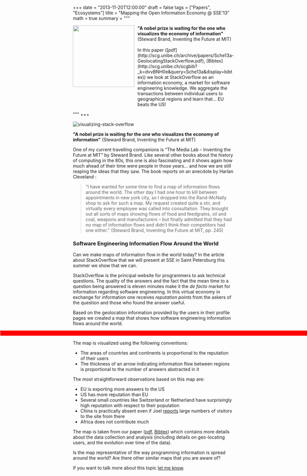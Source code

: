 +++
date = "2013-11-20T12:00:00"
draft = false
tags = ["Papers", "Ecosystems"]
title = "Mapping the Open Information Economy @ SSE'13"
math = true
summary = """

<img src=/img/stackoverflow-small.png style="box-shadow:none; float: left; width:192px; padding: 10px; padding-top:0px; margin-top: 0px; margin-left: 0px; padding-left: 0px; margin-bottom: 0px; border-width: 0px;" />
<div style="overflow:hidden; width: auto;">
<b>"A nobel prize is waiting for the one who visualizes the economy
of information"</b> (Steward Brand, Inventing the Future at MIT) 
<br/><br/>
In this paper ([pdf](http://scg.unibe.ch/archive/papers/Sche13a-GeolocatingStackOverflow.pdf), [Bibtex](http://scg.unibe.ch/scgbib?_k=dvvBNH0e&query=Sche13a&display=bibtex)) we look at StackOverflow as an information economy, a market for software engineering knowledge. We aggregate the transactions between individual users to geographical regions and learn that... EU beats the US! 
</div>


"""
+++

![visualizing-stack-overflow](/img/stackoverflow.png)

<b>"A nobel prize is waiting for the one who visualizes the economy
of information"</b> (Steward Brand, Inventing the Future at MIT) 

One of my current travelling companions is “The Media Lab – Inventing the Future at MIT” by Steward Brand. Like several other books about the history of computing in the 80s, this one is also fascinating and it shows again how much ahead of their time were people in those years… and how we are still reaping the ideas that they saw. The book reports on an anecdote by Harlan Cleveland :

> “I have wanted for some time to find a map of information flows around the world. The other day I had one hour to kill between appointments in new york city, so I dropped into the Rand-McNally shop to ask for such a map. My request created quite a stir, and virtually every employee was called into consultation. They brought out all sorts of maps showing flows of food and feedgrains, oil and coal, weapons and manufacturers – but finally admitted that they had no map of information flows and didn’t think their competitors had one either.” (Steward Brand, Inventing the Future at MIT, pp. 245)


### Software Engineering Information Flow Around the World
Can we make maps of information flow in the world today? In the article about StackOverflow that we will present at SSE in Saint Petersburg this summer we show that we can.

StackOverflow is the principal website for programmers to ask technical questions. The quality of the answers and the fact that the mean time to a question being answered is eleven minutes make it the *de facto* market for information regarding software engineering. In this virtual economy in exchange for information one receives *reputation points* from the askers of the question and those who found the answer useful.

Based on the geolocation information provided by the users in their profile pages we created a map that shows how software engineering information flows around the world. 

    
<div style="margin: 0 -48%; padding: 0 -48%; background-color: red;">
	<img src="/img/stackoverflow-full.png" />
</div>

The map is visualized using the following conventions: 

- The areas of countries and continents is proportional to the reputation of their users
- The thickness of an arrow indicating information flow between regions is proportional to the number of answers abstracted in it


The most straightforward observations based on this map are:

- EU is exporting more answers to the US
- US has more reputation than EU
- Several small countries like Switzerland or Netherland have surprisingly high reputation with respect to their population
- China is practically absent even if Joel [reports](https://stackoverflow.blog/2011/04/stack-overflow-around-the-world/) large numbers of visitors to the site from there
- Africa does not contribute much

The map is taken from our paper ([pdf](http://scg.unibe.ch/archive/papers/Sche13a-GeolocatingStackOverflow.pdf), [Bibtex](http://scg.unibe.ch/scgbib?_k=dvvBNH0e&query=Sche13a&display=bibtex)) which contains more details about the data collection and analysis (including details on geo-locating users, and the evolution over time of the data). 

Is the map representative of the way programming information is spread around the world? Are there other similar maps that you are aware of? 

If you want to talk more about this topic <a href="/#contact"> let me know</a>.



